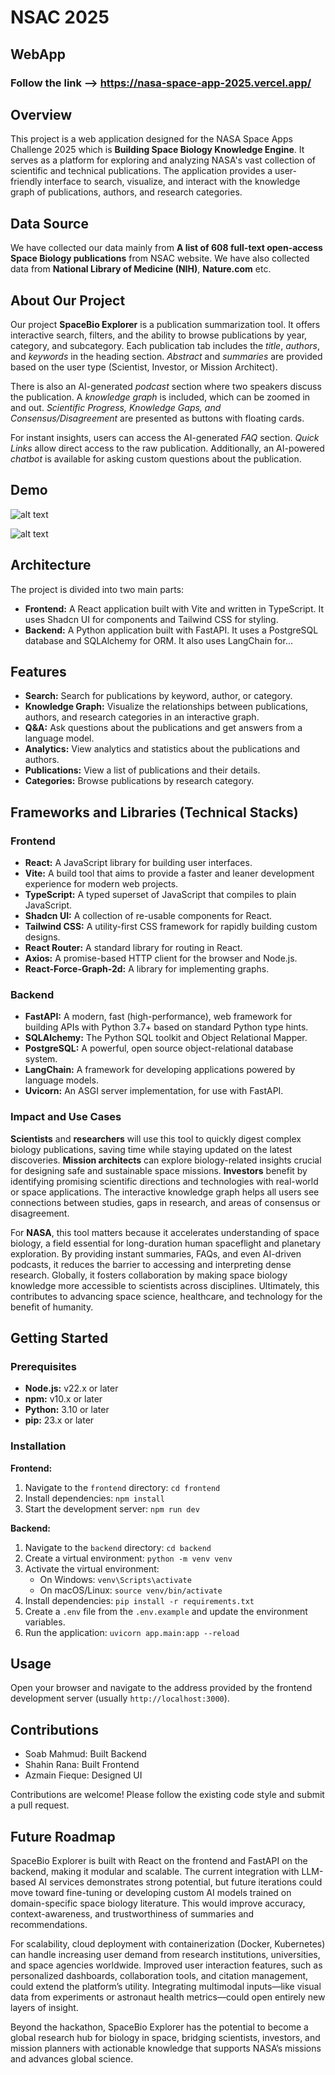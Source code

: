 # NSAC 2025

## WebApp

### Follow the link --> https://nasa-space-app-2025.vercel.app/

## Overview

This project is a web application designed for the NASA Space Apps Challenge 2025 which is **Building Space Biology Knowledge Engine**. It serves as a platform for exploring and analyzing NASA's vast collection of scientific and technical publications. The application provides a user-friendly interface to search, visualize, and interact with the knowledge graph of publications, authors, and research categories.

## Data Source

We have collected our data mainly from **A list of 608 full-text open-access Space Biology publications** from NSAC website. We have also collected data from **National Library of Medicine (NIH)**, **Nature.com** etc.

## About Our Project

Our project **SpaceBio Explorer** is a publication summarization tool. It offers interactive search, filters, and the ability to browse publications by year, category, and subcategory. Each publication tab includes the *title*, *authors*, and *keywords* in the heading section. *Abstract* and *summaries* are provided based on the user type (Scientist, Investor, or Mission Architect).

There is also an AI-generated *podcast* section where two speakers discuss the publication. A *knowledge graph* is included, which can be zoomed in and out. *Scientific Progress, Knowledge Gaps, and Consensus/Disagreement* are presented as buttons with floating cards.

For instant insights, users can access the AI-generated *FAQ* section. *Quick Links* allow direct access to the raw publication. Additionally, an AI-powered *chatbot* is available for asking custom questions about the publication.

## Demo


![alt text](https://github.com/Azmain946/NSAC_2025/blob/main/Screenshot%202025-10-03%20162842.png?raw=true)


![alt text](https://github.com/Azmain946/NSAC_2025/blob/main/Screenshot%202025-10-03%20162907.png?raw=true)


## Architecture

The project is divided into two main parts:

-   **Frontend:** A React application built with Vite and written in TypeScript. It uses Shadcn UI for components and Tailwind CSS for styling.
-   **Backend:** A Python application built with FastAPI. It uses a PostgreSQL database and SQLAlchemy for ORM. It also uses LangChain for...

## Features

-   **Search:** Search for publications by keyword, author, or category.
-   **Knowledge Graph:** Visualize the relationships between publications, authors, and research categories in an interactive graph.
-   **Q&A:** Ask questions about the publications and get answers from a language model.
-   **Analytics:** View analytics and statistics about the publications and authors.
-   **Publications:** View a list of publications and their details.
-   **Categories:** Browse publications by research category.

## Frameworks and Libraries (Technical Stacks)

### Frontend

-   **React:** A JavaScript library for building user interfaces.
-   **Vite:** A build tool that aims to provide a faster and leaner development experience for modern web projects.
-   **TypeScript:** A typed superset of JavaScript that compiles to plain JavaScript.
-   **Shadcn UI:** A collection of re-usable components for React.
-   **Tailwind CSS:** A utility-first CSS framework for rapidly building custom designs.
-   **React Router:** A standard library for routing in React.
-   **Axios:** A promise-based HTTP client for the browser and Node.js.
-   **React-Force-Graph-2d:** A library for implementing graphs.

### Backend

-   **FastAPI:** A modern, fast (high-performance), web framework for building APIs with Python 3.7+ based on standard Python type hints.
-   **SQLAlchemy:** The Python SQL toolkit and Object Relational Mapper.
-   **PostgreSQL:** A powerful, open source object-relational database system.
-   **LangChain:** A framework for developing applications powered by language models.
-   **Uvicorn:** An ASGI server implementation, for use with FastAPI.

### Impact and Use Cases

**Scientists** and **researchers** will use this tool to quickly digest complex biology publications, saving time while staying updated on the latest discoveries. **Mission architects** can explore biology-related insights crucial for designing safe and sustainable space missions. **Investors** benefit by identifying promising scientific directions and technologies with real-world or space applications. The interactive knowledge graph helps all users see connections between studies, gaps in research, and areas of consensus or disagreement.

For **NASA**, this tool matters because it accelerates understanding of space biology, a field essential for long-duration human spaceflight and planetary exploration. By providing instant summaries, FAQs, and even AI-driven podcasts, it reduces the barrier to accessing and interpreting dense research. Globally, it fosters collaboration by making space biology knowledge more accessible to scientists across disciplines. Ultimately, this contributes to advancing space science, healthcare, and technology for the benefit of humanity.

## Getting Started

### Prerequisites

-   **Node.js:** v22.x or later
-   **npm:** v10.x or later
-   **Python:** 3.10 or later
-   **pip:** 23.x or later

### Installation

**Frontend:**

1.  Navigate to the `frontend` directory: `cd frontend`
2.  Install dependencies: `npm install`
3.  Start the development server: `npm run dev`

**Backend:**

1.  Navigate to the `backend` directory: `cd backend`
2.  Create a virtual environment: `python -m venv venv`
3.  Activate the virtual environment:
    -   On Windows: `venv\Scripts\activate`
    -   On macOS/Linux: `source venv/bin/activate`
4.  Install dependencies: `pip install -r requirements.txt`
5.  Create a `.env` file from the `.env.example` and update the environment variables.
6.  Run the application: `uvicorn app.main:app --reload`

## Usage

Open your browser and navigate to the address provided by the frontend development server (usually `http://localhost:3000`).

## Contributions

- Soab Mahmud: Built Backend
- Shahin Rana: Built Frontend
- Azmain Fieque: Designed UI 

Contributions are welcome! Please follow the existing code style and submit a pull request.

## Future Roadmap

SpaceBio Explorer is built with React on the frontend and FastAPI on the backend, making it modular and scalable. The current integration with LLM-based AI services demonstrates strong potential, but future iterations could move toward fine-tuning or developing custom AI models trained on domain-specific space biology literature. This would improve accuracy, context-awareness, and trustworthiness of summaries and recommendations.

For scalability, cloud deployment with containerization (Docker, Kubernetes) can handle increasing user demand from research institutions, universities, and space agencies worldwide. Improved user interaction features, such as personalized dashboards, collaboration tools, and citation management, could extend the platform’s utility. Integrating multimodal inputs—like visual data from experiments or astronaut health metrics—could open entirely new layers of insight.

Beyond the hackathon, SpaceBio Explorer has the potential to become a global research hub for biology in space, bridging scientists, investors, and mission planners with actionable knowledge that supports NASA’s missions and advances global science.
